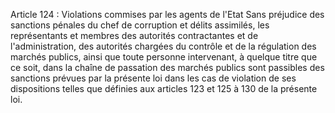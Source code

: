 Article 124 : Violations commises par les agents de l'Etat
Sans préjudice des sanctions pénales du chef de corruption et délits
assimilés, les représentants et membres des autorités contractantes et
de l'administration, des autorités chargées du contrôle et de la
régulation des marchés publics, ainsi que toute personne intervenant, à
quelque titre que ce soit, dans la chaîne de passation des marchés
publics sont passibles des sanctions prévues par la présente loi dans
les cas de violation de ses dispositions telles que définies aux
articles 123 et 125 à 130 de la présente loi.